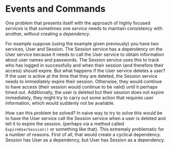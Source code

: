 # Events and Commands

One problem that presents itself with the approach of highly focused _services_ is that sometimes one _service_ needs to maintain consistency with another, without creating a _dependency_.  

For example suppose (using the example given previously) you have two services, User and Session.  The Session service has a dependency on the User service because it needs to call the User service to obtain information about user names and passwords.  The Session service uses this to track who has logged in successfully and when their session (and therefore their access) should expire.  But what happens if the User service deletes a user?  If the user is active at the time that they are deleted, the Session service needs to immediately expire their session.  Otherwise, they would continue to have access (their session would continue to be valid) until it perhaps timed out.  Additionally, the user is deleted but their session does not expire immediately, they might try to carry out some action that requires user information, which would suddenly not be available.  

How can this problem be solved?  In naive way to try to solve this would be to have the User service call the Session service when a user is deleted and tell it to expire the session. (perhaps via a method called `ExpireUserSession()` or something like that).  This extremely problematic for a number of reasons.  First of all, that would create a cyclical dependency.  Session has User as a dependency, but User has Session as a dependency.  
